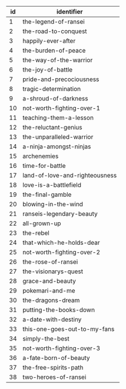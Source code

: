 | id |           identifier           |
|----|--------------------------------|
| 1  | the-legend-of-ransei           |
| 2  | the-road-to-conquest           |
| 3  | happily-ever-after             |
| 4  | the-burden-of-peace            |
| 5  | the-way-of-the-warrior         |
| 6  | the-joy-of-battle              |
| 7  | pride-and-precociousness       |
| 8  | tragic-determination           |
| 9  | a-shroud-of-darkness           |
| 10 | not-worth-fighting-over-1      |
| 11 | teaching-them-a-lesson         |
| 12 | the-reluctant-genius           |
| 13 | the-unparalleled-warrior       |
| 14 | a-ninja-amongst-ninjas         |
| 15 | archenemies                    |
| 16 | time-for-battle                |
| 17 | land-of-love-and-righteousness |
| 18 | love-is-a-battlefield          |
| 19 | the-final-gamble               |
| 20 | blowing-in-the-wind            |
| 21 | ranseis-legendary-beauty       |
| 22 | all-grown-up                   |
| 23 | the-rebel                      |
| 24 | that-which-he-holds-dear       |
| 25 | not-worth-fighting-over-2      |
| 26 | the-rose-of-ransei             |
| 27 | the-visionarys-quest           |
| 28 | grace-and-beauty               |
| 29 | pokemari-and-me                |
| 30 | the-dragons-dream              |
| 31 | putting-the-books-down         |
| 32 | a-date-with-destiny            |
| 33 | this-one-goes-out-to-my-fans   |
| 34 | simply-the-best                |
| 35 | not-worth-fighting-over-3      |
| 36 | a-fate-born-of-beauty          |
| 37 | the-free-spirits-path          |
| 38 | two-heroes-of-ransei           |
